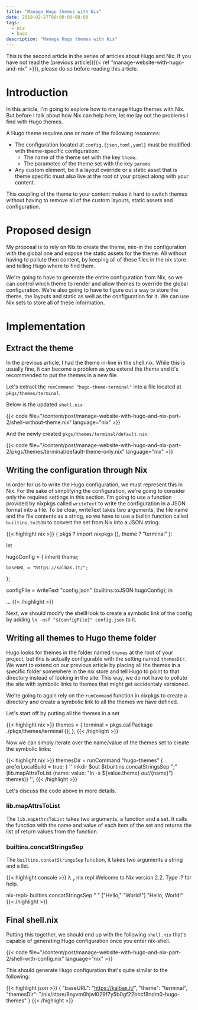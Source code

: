 ```yaml
---
title: "Manage Hugo themes with Nix"
date: 2019-02-27T00:00:00-08:00
tags:
  - nix
  - hugo
description: "Manage Hugo themes with Nix"
---
```


This is the second article in the series of articles about Hugo and Nix.
If you have not read the [previous article]({{< ref
"manage-website-with-hugo-and-nix" >}}), please do so before reading
this article.

# Introduction

In this article, I'm going to explore how to manage Hugo themes with
Nix. But before I talk about how Nix can help here, let me lay out the
problems I find with Hugo themes.

A Hugo theme requires one or more of the following resources:

- The configuration located at `config.{json,toml,yaml}` must be
  modified with theme-specific configuration:
  - The name of the theme set with the key `theme`.
  - The parametes of the theme set with the key `params`.
- Any custom element, be it a layout override or a static asset that is
  theme specific must also live at the root of your project along with
  your content.

This coupling of the theme to your content makes it hard to switch
themes without having to remove all of the custom layouts, static assets
and configuration.

# Proposed design

My proposal is to rely on Nix to create the theme, mix-in the
configuration with the global one and expose the static assets for the
theme. All without having to pollute then content, by keeping all of
these files in the nix store and telling Hugo where to find them.

We're going to have to generate the entire configuration from Nix, so we
can control which theme to render and allow themes to override the
global configuration. We're also going to have to figure out a way to
store the theme, the layouts and static as well as the configuration for
it. We can use Nix sets to store all of these information.

# Implementation

## Extract the theme

In the previous article, I had the theme in-line in the
shell.nix. While this is usually fine, it can become a problem as you
extend the theme and it's recommended to put the themes in a new file.

Let's extract the `runCommand "hugo-theme-terminal"` into a file located
at `pkgs/themes/terminal`.

Below is the updated `shell.nix`

{{< code file="/content/post/manage-website-with-hugo-and-nix-part-2/shell-without-theme.nix" language="nix" >}}

And the newly created `pkgs/themes/terminal/default.nix`:

{{< code file="/content/post/manage-website-with-hugo-and-nix-part-2/pkgs/themes/terminal/default-theme-only.nix" language="nix" >}}

## Writing the configuration through Nix

In order for us to write the Hugo configuration, we must represent this
in Nix. For the sake of simplifying the configuration, we're going to
consider only the required settings in this section. I'm going to use a
function provided by nixpkgs called `writeText` to write the
configuration in a JSON format into a file. To be clear, writeText takes
two arguments, the file name and the file contents as a string, so we
have to use a builtin function called `builtins.toJSON` to convert the
set from Nix into a JSON string.

{{< highlight nix >}}
{ pkgs ? import nixpkgs {}, theme ? "terminal" }:

let

  hugoConfig = {
    inherit theme;

    baseURL = "https://kalbas.it/";
  };

  configFile = writeText "config.json" (builtins.toJSON hugoConfig);
in

  ...
{{< /highlight >}}

Next, we should modify the shellHook to create a symbolic link of the
config by adding `ln -nsf "${configFile}" config.json` to it.

## Writing all themes to Hugo theme folder

Hugo looks for themes in the folder named `themes` at the root of your
project, but this is actually configurable with the setting named
`themesDir`. We want to extend on our previous article by placing all
the themes in a specific folder somewhere in the nix store and tell Hugo
to point to that directory instead of looking in the site. This way, we
do not have to pollute the site with symbolic links to themes that might
get accidentaly versioned.

We're going to again rely on the `runCommand` function in nixpkgs to
create a directory and create a symbolic link to all the themes we have
defined.

Let's start off by putting all the themes in a set

{{< highlight nix >}}
themes = {
  terminal = pkgs.callPackage ./pkgs/themes/terminal {};
};
{{< /highlight >}}

Now we can simply iterate over the name/value of the themes set to
create the symbolic links:

{{< highlight nix >}}
themesDir = runCommand "hugo-themes"
  {
    preferLocalBuild = true;
  }
  ''
    mkdir $out
    ${builtins.concatStringsSep ";" (lib.mapAttrsToList
				      (name: value: "ln -s ${value.theme} $out/${name}")
				      themes)}
    '';
{{< /highlight >}}

Let's discuss the code above in more details.

### lib.mapAttrsToList

The `lib.mapAttrsToList` takes two arguments, a function and a set. It
calls the function with the name and value of each item of the set and
returns the list of return values from the function.

### builtins.concatStringsSep

The `builtins.concatStringsSep` function, it takes two arguments a
string and a list.

{{< highlight console >}}
  λ  nix repl
 Welcome to Nix version 2.2. Type :? for help.

 nix-repl> builtins.concatStringsSep " " ["Hello," "World!"]
 "Hello, World!"
{{< /highlight >}}

## Final shell.nix

Putting this together, we should end up with the following `shell.nix`
that's capable of generating Hugo configuration once you enter nix-shell.

{{< code file="/content/post/manage-website-with-hugo-and-nix-part-2/shell-with-config.nix" language="nix" >}}

This should generate Hugo configuration that's quite similar to the
following:

{{< highlight json >}}
{
    "baseURL": "https://kalbas.it/",
    "theme": "terminal",
    "themesDir": "/nix/store/8nyvm0hjwl029f7y5b0gf22bhcf8ndm0-hugo-themes"
}
{{< /highlight >}}
